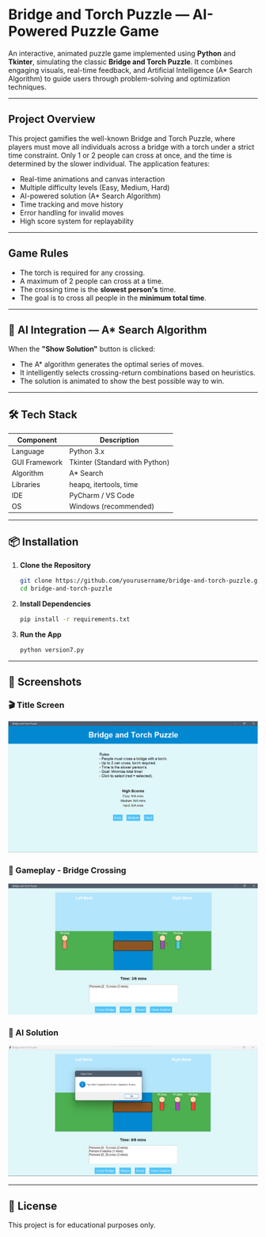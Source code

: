 # Bridge and Torch Puzzle — AI-Powered Puzzle Game

An interactive, animated puzzle game implemented using **Python** and **Tkinter**, simulating the classic **Bridge and Torch Puzzle**. It combines engaging visuals, real-time feedback, and Artificial Intelligence (A* Search Algorithm) to guide users through problem-solving and optimization techniques.

---

## Project Overview

This project gamifies the well-known Bridge and Torch Puzzle, where players must move all individuals across a bridge with a torch under a strict time constraint. Only 1 or 2 people can cross at once, and the time is determined by the slower individual. The application features:

- Real-time animations and canvas interaction
- Multiple difficulty levels (Easy, Medium, Hard)
- AI-powered solution (A* Search Algorithm)
- Time tracking and move history
- Error handling for invalid moves
- High score system for replayability

---

## Game Rules

- The torch is required for any crossing.
- A maximum of 2 people can cross at a time.
- The crossing time is the **slowest person's** time.
- The goal is to cross all people in the **minimum total time**.

---

## 🧠 AI Integration — A* Search Algorithm

When the **"Show Solution"** button is clicked:
- The A* algorithm generates the optimal series of moves.
- It intelligently selects crossing-return combinations based on heuristics.
- The solution is animated to show the best possible way to win.

---

## 🛠️ Tech Stack

| Component     | Description                    |
|---------------|--------------------------------|
| Language      | Python 3.x                     |
| GUI Framework | Tkinter (Standard with Python) |
| Algorithm     | A* Search                      |
| Libraries     | heapq, itertools, time         |
| IDE           | PyCharm / VS Code              |
| OS            | Windows (recommended)          |

---

## 📦 Installation

1. **Clone the Repository**
   ```bash
   git clone https://github.com/yourusername/bridge-and-torch-puzzle.git
   cd bridge-and-torch-puzzle
   ```

2. **Install Dependencies**
   ```bash
   pip install -r requirements.txt
   ```

3. **Run the App**
   ```bash
   python version7.py
   ```

---

## 📸 Screenshots

### 🎬 Title Screen
![Title Screen](assets/title_screen.png)

### 🧩 Gameplay - Bridge Crossing
![Gameplay](assets/difficulty.png)

### 🧠 AI Solution
![Solution](assets/crossing.png)

---

## 📄 License

This project is for educational purposes only.



